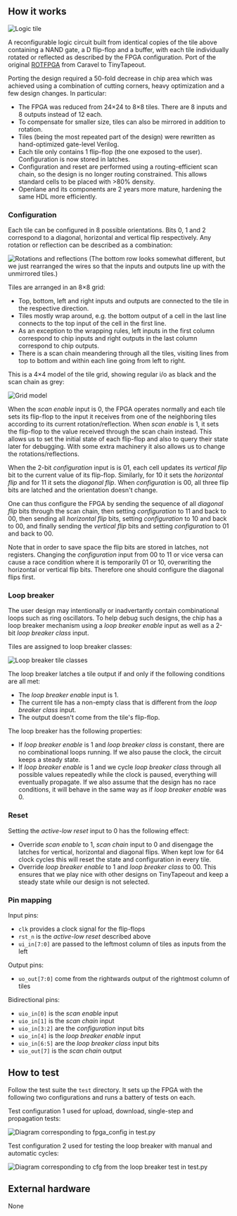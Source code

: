 ## How it works

![Logic tile](rotfpga-tile.svg)

A reconfigurable logic circuit built from identical copies of the tile above containing a NAND gate,
a D flip-flop and a buffer, with each tile individually rotated or reflected as described by the FPGA
configuration. Port of the original [ROTFPGA](https://github.com/htfab/rotfpga)
from Caravel to TinyTapeout.

Porting the design required a 50-fold decrease in chip area which was achieved using a combination of
cutting corners, heavy optimization and a few design changes. In particular:
- The FPGA was reduced from 24×24 to 8×8 tiles.
  There are 8 inputs and 8 outputs instead of 12 each.
- To compensate for smaller size, tiles can also be mirrored in addition to rotation.
- Tiles (being the most repeated part of the design) were rewritten as hand-optimized
  gate-level Verilog.
- Each tile only contains 1 flip-flop (the one exposed to the user). Configuration is
  now stored in latches.
- Configuration and reset are performed using a routing-efficient scan chain, so the design
  is no longer routing constrained. This allows standard cells to be placed with >80% density.
- Openlane and its components are 2 years more mature, hardening the same HDL more efficiently.

### Configuration

Each tile can be configured in 8 possible orientations. Bits 0, 1 and 2 correspond to a diagonal, horizontal
and vertical flip respectively. Any rotation or reflection can be described as a combination:

![Rotations and reflections](rotfpga-rots.svg)
(The bottom row looks somewhat different, but we just rearranged the wires so that the inputs and outputs
line up with the unmirrored tiles.)

Tiles are arranged in an 8×8 grid:
- Top, bottom, left and right inputs and outputs are connected to the tile in the respective direction.
- Tiles mostly wrap around, e.g. the bottom output of a cell in the last line connects to the top input
  of the cell in the first line.
- As an exception to the wrapping rules, left inputs in the first column correspond to chip inputs and
  right outputs in the last column correspond to chip outputs.
- There is a scan chain meandering through all the tiles, visiting lines from top to bottom and within
  each line going from left to right.

This is a 4×4 model of the tile grid, showing regular i/o as black and the scan chain as grey:

![Grid model](rotfpga-grid.svg)

When the _scan enable_ input is 0, the FPGA operates normally and each tile sets its flip-flop to
the input it receives from one of the neighboring tiles according to its current rotation/reflection.
When _scan enable_ is 1, it sets the flip-flop to the value received through the scan chain instead.
This allows us to set the initial state of each flip-flop and also to query their state later for
debugging. With some extra machinery it also allows us to change the rotations/reflections.

When the 2-bit _configuration_ input is is 01, each cell updates its _vertical flip_ bit to the
current value of its flip-flop. Similarly, for 10 it sets the _horizontal flip_ and for 11 it
sets the _diagonal flip_. When _configuration_ is 00, all three flip bits are latched and the
orientation doesn't change.

One can thus configure the FPGA by sending the sequence of all _diagonal flip_ bits through the
scan chain, then setting _configuration_ to 11 and back to 00, then sending all _horizontal flip_
bits, setting _configuration_ to 10 and back to 00, and finally sending the _vertical flip_ bits
and setting _configuration_ to 01 and back to 00.

Note that in order to save space the flip bits are stored in latches, not registers. Changing the
_configuration_ input from 00 to 11 or vice versa can cause a race condition where it is
temporarily 01 or 10, overwriting the horizontal or vertical flip bits. Therefore one should
configure the diagonal flips first.

### Loop breaker

The user design may intentionally or inadvertantly contain combinational loops such as ring
oscillators. To help debug such designs, the chip has a loop breaker mechanism using
a _loop breaker enable_ input as well as a 2-bit _loop breaker class_ input.

Tiles are assigned to loop breaker classes:

![Loop breaker tile classes](rotfpga-lbrk.svg)

The loop breaker latches a tile output if and only if the following conditions are all met:
- The _loop breaker enable_ input is 1.
- The current tile has a non-empty class that is different from the _loop breaker class_ input.
- The output doesn't come from the tile's flip-flop.

The loop breaker has the following properties:
- If _loop breaker enable_ is 1 and _loop breaker class_ is constant, there are no combinational
  loops running. If we also pause the clock, the circuit keeps a steady state.
- If _loop breaker enable_ is 1 and we cycle _loop breaker class_ through all possible
  values repeatedly while the clock is paused, everything will eventually propagate.
  If we also assume that the design has no race conditions, it will behave in the same
  way as if _loop breaker enable_ was 0.

### Reset

Setting the _active-low reset_ input to 0 has the following effect:
- Override _scan enable_ to 1, _scan chain_ input to 0 and disengage the latches for
  vertical, horizontal and diagonal flips. When kept low for 64 clock cycles this will reset
  the state and configuration in every tile.
- Override _loop breaker enable_ to 1 and _loop breaker class_ to 00.
  This ensures that we play nice with other designs on TinyTapeout and keep a steady
  state while our design is not selected.

### Pin mapping

Input pins:
- `clk` provides a clock signal for the flip-flops
- `rst_n` is the _active-low reset_ described above
- `ui_in[7:0]` are passed to the leftmost column of tiles as inputs from the left

Output pins:
- `uo_out[7:0]` come from the rightwards output of the rightmost column of tiles

Bidirectional pins:
- `uio_in[0]` is the _scan enable_ input
- `uio_in[1]` is the _scan chain_ input
- `uio_in[3:2]` are the _configuration_ input bits
- `uio_in[4]` is the _loop breaker enable_ input
- `uio_in[6:5]` are the _loop breaker class_ input bits
- `uio_out[7]` is the _scan chain_ output

## How to test

Follow the test suite the `test` directory. It sets up the FPGA with the following two
configurations and runs a battery of tests on each.

Test configuration 1 used for upload, download, single-step and propagation tests:

![Diagram corresponding to `fpga_config` in `test.py`](rotfpga-test1.svg)

Test configuration 2 used for testing the loop breaker with manual and automatic cycles:

![Diagram corresponding to `cfg` from the loop breaker test in `test.py`](rotfpga-test2.svg)

## External hardware

None
